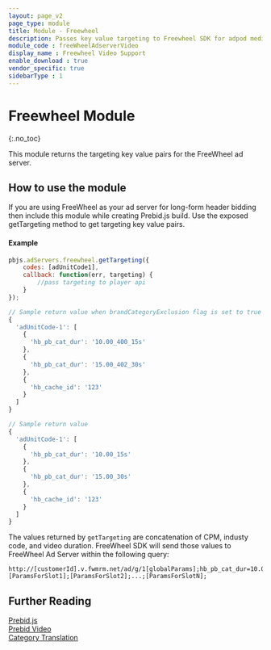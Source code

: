```yaml
---
layout: page_v2
page_type: module
title: Module - Freewheel
description: Passes key value targeting to Freewheel SDK for adpod mediaType adUnits.
module_code : freeWheelAdserverVideo
display_name : Freewheel Video Support
enable_download : true
vendor_specific: true
sidebarType : 1
---
```


# Freewheel Module

{:.no_toc}

This module returns the targeting key value pairs for the FreeWheel ad server.

## How to use the module

If you are using FreeWheel as your ad server for long-form header bidding then include this module while creating Prebid.js build. Use the exposed getTargeting method to get targeting key value pairs.

#### Example

```javascript
pbjs.adServers.freewheel.getTargeting({
    codes: [adUnitCode1],
    callback: function(err, targeting) {
        //pass targeting to player api
    }
});

// Sample return value when brandCategoryExclusion flag is set to true
{
  'adUnitCode-1': [
    {
      'hb_pb_cat_dur': '10.00_400_15s'
    },
    {
      'hb_pb_cat_dur': '15.00_402_30s'
    },
    {
      'hb_cache_id': '123'
    }
  ]
}

// Sample return value
{
  'adUnitCode-1': [
    {
      'hb_pb_cat_dur': '10.00_15s'
    },
    {
      'hb_pb_cat_dur': '15.00_30s'
    },
    {
      'hb_cache_id': '123'
    }
  ]
}
```

The values returned by `getTargeting` are concatenation of CPM, industy code, and video duration. FreeWheel SDK will send those values to FreeWheel Ad Server within the following query:

```
http://[customerId].v.fwmrm.net/ad/g/1[globalParams];hb_pb_cat_dur=10.00_400_15s&hb_pb_cat_dur=15.00_402_30s&hb_cacheid=123;[ParamsForSlot1];[ParamsForSlot2];...;[ParamsForSlotN];
```

## Further Reading

[Prebid.js](http://prebid.org/dev-docs/getting-started.html)  
[Prebid Video](http://prebid.org/prebid-video/video-overview.html)  
[Category Translation](/dev-docs/modules/categoryTranslation.html)
